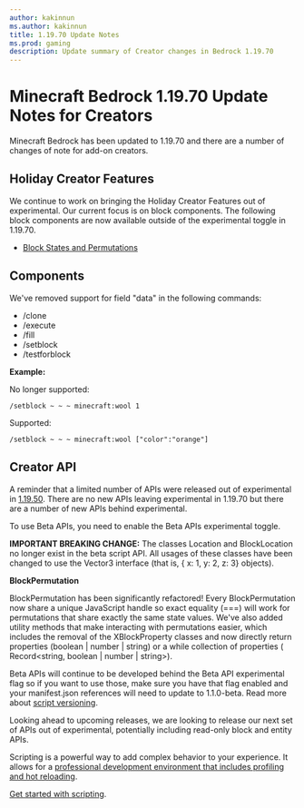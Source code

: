 ```yaml
---
author: kakinnun
ms.author: kakinnun
title: 1.19.70 Update Notes
ms.prod: gaming
description: Update summary of Creator changes in Bedrock 1.19.70
---
```

# Minecraft Bedrock 1.19.70 Update Notes for Creators

Minecraft Bedrock has been updated to 1.19.70 and there are a number of changes of note for add-on creators.

## Holiday Creator Features ##

We continue to work on bringing the Holiday Creator Features out of experimental. Our current focus is on block components. The following block components are now available outside of the experimental toggle in 1.19.70.

- [Block States and Permutations](../Reference/Content/BlockReference/Examples/BlockStatesAndPermutations.md)

## Components ##

We've removed support for field "data" in the following commands:

- /clone
- /execute
- /fill
- /setblock
- /testforblock

**Example:**

No longer supported:

```/setblock ~ ~ ~ minecraft:wool 1```

Supported:

```/setblock ~ ~ ~ minecraft:wool ["color":"orange"]```

## Creator API ##

A reminder that a limited number of APIs were released out of experimental in [1.19.50](Update1.19.50.md). There are no new APIs leaving experimental in 1.19.70 but there are a number of new APIs behind experimental.

To use Beta APIs, you need to enable the Beta APIs experimental toggle.

**IMPORTANT BREAKING CHANGE:** The classes Location and BlockLocation no longer exist in the beta script API. All usages of these classes have been changed to use the Vector3 interface (that is, { x: 1, y: 2, z: 3} objects).

**BlockPermutation**

BlockPermutation has been significantly refactored! Every BlockPermutation now share a unique JavaScript handle so exact equality (===) will work for permutations that share exactly the same state values. We've also added utility methods that make interacting with permutations easier, which includes the removal of the XBlockProperty classes and now directly return properties (boolean | number | string) or a while collection of properties ( Record<string, boolean | number | string>).

Beta APIs will continue to be developed behind the Beta API experimental flag so if you want to use those, make sure you have that flag enabled and your manifest.json references will need to update to 1.1.0-beta. Read more about [script versioning](ScriptVersioning.md).

Looking ahead to upcoming releases, we are looking to release our next set of APIs out of experimental, potentially including read-only block and entity APIs.

Scripting is a powerful way to add complex behavior to your experience. It allows for a [professional development environment that includes profiling and hot reloading](./ScriptDeveloperTools.md).

[Get started with scripting](https://aka.ms/startwithmcscript).